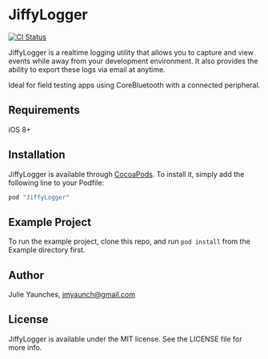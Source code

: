 # JiffyLogger

[![CI Status](https://travis-ci.org/jyaunches/JiffyLogger.svg?branch=master)](https://travis-ci.org/jyaunches/JiffyLogger)

JiffyLogger is a realtime logging utility that allows you to capture and view events while away from your development environment. It also provides the ability to export these logs via email at anytime.

Ideal for field testing apps using CoreBluetooth with a connected peripheral.

## Requirements

iOS 8+

## Installation

JiffyLogger is available through [CocoaPods](http://cocoapods.org). To install
it, simply add the following line to your Podfile:

```ruby
pod "JiffyLogger"
```

## Example Project

To run the example project, clone this repo, and run `pod install` from the Example directory first.

## Author

Julie Yaunches, jmyaunch@gmail.com

## License

JiffyLogger is available under the MIT license. See the LICENSE file for more info.
